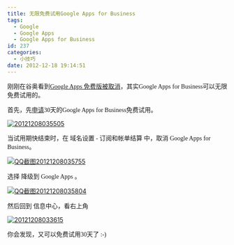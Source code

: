 ```yaml
---
title: 无限免费试用Google Apps for Business
tags:
  - Google
  - Google Apps
  - Google Apps for Business
id: 237
categories:
  - 小技巧
date: 2012-12-18 19:14:51
---
```


<span style="font-family: 'Microsoft YaHei'; font-size: 14px;">刚刚在谷奥看到</span>[<span style="font-family: 'Microsoft YaHei'; font-size: 14px;">Google Apps 免费版被取消</span>](http://www.guao.hk/posts/google-apps-eliminates-free-version.html)<span style="font-family: 'Microsoft YaHei'; font-size: 14px;">，其实</span><span style="font-family: 'Microsoft YaHei'; font-size: 14px;">Google Apps for Business可以无限免费试用的。</span>

<span style="font-family: 'Microsoft YaHei'; font-size: 14px;">首先，先</span>[<span style="font-family: 'Microsoft YaHei'; font-size: 14px;">申请</span>](https://www.google.com/a/signup/)<span style="font-family: 'Microsoft YaHei'; font-size: 14px;">30天的</span><span style="font-family: 'Microsoft YaHei'; font-size: 14px;">Google Apps for Business免费试用。</span>

[![20121208035505](//www.sinosky.org/uploads/2012/20121208035505.png)](//www.sinosky.org/uploads/2012/20121208035505.png "20121208035505")

<span style="font-family: 'Microsoft YaHei'; font-size: 14px;">当试用期快结束时，在 域名设置 - </span><span style="font-family: 'Microsoft YaHei'; font-size: 14px;">订阅和帐单结算 中，</span><span style="font-family: 'Microsoft YaHei'; font-size: 14px;">取消 Google Apps for Business。</span>

[![QQ截图20121208035755](//www.sinosky.org/uploads/2012/QQ截图20121208035755.png)](//www.sinosky.org/uploads/2012/QQ截图20121208035755.png "QQ截图20121208035755")<a>

</a>

<span style="font-family: 'Microsoft YaHei'; font-size: 14px;">选择 </span><span style="font-family: 'Microsoft YaHei'; font-size: 14px;">降级到 Google Apps 。</span>

[![QQ截图20121208035804](//www.sinosky.org/uploads/2012/QQ截图20121208035804.png)](//www.sinosky.org/uploads/2012/QQ截图20121208035804.png "QQ截图20121208035804")

<span style="font-family: 'Microsoft YaHei'; font-size: 14px;">然后回到 </span><span style="font-family: 'Microsoft YaHei'; font-size: 14px;">信息中心，看右上角</span>

[![20121208033615](//www.sinosky.org/uploads/2012/20121208033615.png)](//www.sinosky.org/uploads/2012/20121208033615.png "20121208033615")

<span style="font-family: 'Microsoft YaHei'; font-size: 14px;">你会发现，</span><span style="font-family: 'Microsoft YaHei'; font-size: 14px;">又可以免费试用30天了 :-)</span>
